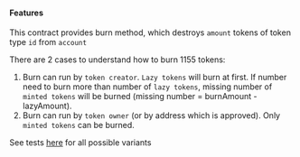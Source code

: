 #### Features

This contract provides burn method, which destroys `amount` tokens of token type `id` from `account`
 
There are 2 cases to understand how to burn 1155 tokens:
1. Burn can run by `token creator`. `Lazy tokens` will burn at first. If number need to burn more than number of `lazy tokens`, missing number of `minted tokens` will be burned (missing number = burnAmount - lazyAmount).  
2. Burn can run by `token owner` (or by address which is approved). Only `minted tokens` can be burned.

See tests [here](../../test/erc-1155/ERC1155Rarible.test.js) for all possible variants